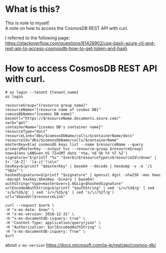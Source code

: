 # What is this?
This is note to myself.  
A note on how to access the CosmosDB REST API with curl.
  
I referred to the following page:  
https://stackoverflow.com/questions/61426902/use-bash-azure-cli-and-rest-api-to-access-cosmosdb-how-to-get-token-and-hash

# How to access CosmosDB REST API with curl.

```
# az login --tenant {tenant_name}
az login

resourceGroup="{resource group name}"
resourceName="{resource name of cosmos DB}"
comsosDbName="{cosmos DB name}"
baseUrl="https://$resourceName.documents.azure.com/"
verb="get"
containerName="{cosmos DB's container name}"
resourceType="docs"
resourceLink="dbs/$comsosDbName/colls/$containerName/docs"
resourceId="dbs/$comsosDbName/colls/$containerName"
masterKey=$(az cosmosdb keys list --name $resourceName --query primaryMasterKey --output tsv --resource-group $resourceGroup)
now=$(env LANG=en_US TZ=GMT date '+%a, %d %b %Y %T %Z')
signature="$(printf "%s" "$verb\n$resourceType\n$resourceId\n$now" | tr '[A-Z]' '[a-z]')\n\n"
hexKey=$(printf "$masterKey" | base64 --decode | hexdump -v -e '/1 "%02x"')
hashedSignature=$(printf "$signature" | openssl dgst -sha256 -mac hmac -macopt hexkey:$hexKey -binary | base64)
authString="type=master&ver=1.0&sig=$hashedSignature"
urlEncodedAuthString=$(printf "$authString" | sed 's/=/%3d/g' | sed 's/&/%26/g' | sed 's/+/%2b/g' | sed 's/\//%2f/g')
url="$baseUrl$resourceLink"

curl --request $verb \
-H "x-ms-date: $now" \
-H "x-ms-version: 2018-12-31" \
-H "x-ms-documentdb-isquery: true" \
-H "Content-Type: application/query+json" \
-H "Authorization: $urlEncodedAuthString" \
-H "x-ms-documentdb-isquery: True" \
$url
```

about `x-ms-version`
https://docs.microsoft.com/ja-jp/rest/api/cosmos-db/